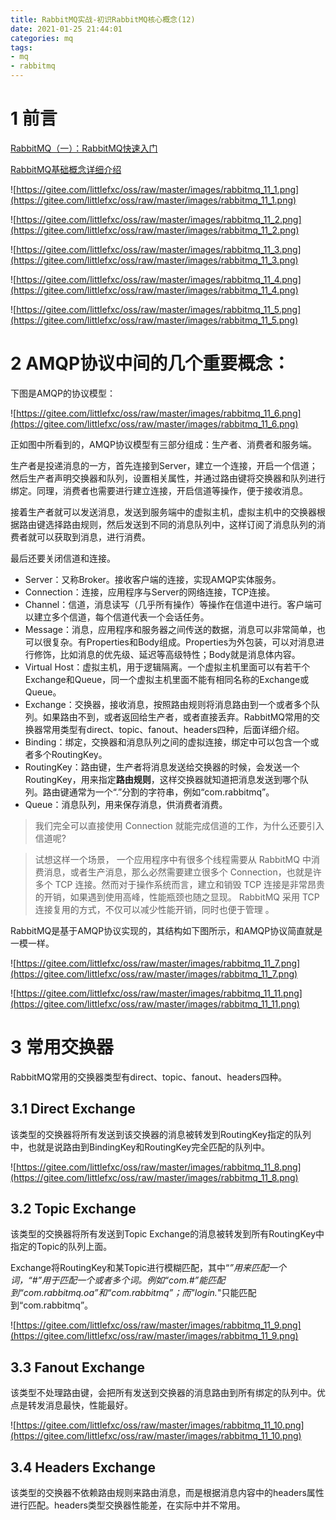 ```yaml
---
title: RabbitMQ实战-初识RabbitMQ核心概念(12)
date: 2021-01-25 21:44:01
categories: mq
tags: 
- mq
- rabbitmq
---
```


# 1 前言

[RabbitMQ（一）：RabbitMQ快速入门](https://www.cnblogs.com/sgh1023/p/11217017.html)

[RabbitMQ基础概念详细介绍](https://www.cnblogs.com/williamjie/p/9481774.html)

![https://gitee.com/littlefxc/oss/raw/master/images/rabbitmq_11_1.png](https://gitee.com/littlefxc/oss/raw/master/images/rabbitmq_11_1.png)

![https://gitee.com/littlefxc/oss/raw/master/images/rabbitmq_11_2.png](https://gitee.com/littlefxc/oss/raw/master/images/rabbitmq_11_2.png)

![https://gitee.com/littlefxc/oss/raw/master/images/rabbitmq_11_3.png](https://gitee.com/littlefxc/oss/raw/master/images/rabbitmq_11_3.png)

![https://gitee.com/littlefxc/oss/raw/master/images/rabbitmq_11_4.png](https://gitee.com/littlefxc/oss/raw/master/images/rabbitmq_11_4.png)

![https://gitee.com/littlefxc/oss/raw/master/images/rabbitmq_11_5.png](https://gitee.com/littlefxc/oss/raw/master/images/rabbitmq_11_5.png)

# 2 AMQP协议中间的几个重要概念：

下图是AMQP的协议模型：

![https://gitee.com/littlefxc/oss/raw/master/images/rabbitmq_11_6.png](https://gitee.com/littlefxc/oss/raw/master/images/rabbitmq_11_6.png)

正如图中所看到的，AMQP协议模型有三部分组成：生产者、消费者和服务端。

生产者是投递消息的一方，首先连接到Server，建立一个连接，开启一个信道；然后生产者声明交换器和队列，设置相关属性，并通过路由键将交换器和队列进行绑定。同理，消费者也需要进行建立连接，开启信道等操作，便于接收消息。

接着生产者就可以发送消息，发送到服务端中的虚拟主机，虚拟主机中的交换器根据路由键选择路由规则，然后发送到不同的消息队列中，这样订阅了消息队列的消费者就可以获取到消息，进行消费。

最后还要关闭信道和连接。

- Server：又称Broker。接收客户端的连接，实现AMQP实体服务。
- Connection：连接，应用程序与Server的网络连接，TCP连接。
- Channel：信道，消息读写（几乎所有操作）等操作在信道中进行。客户端可以建立多个信道，每个信道代表一个会话任务。
- Message：消息，应用程序和服务器之间传送的数据，消息可以非常简单，也可以很复杂。有Properties和Body组成。Properties为外包装，可以对消息进行修饰，比如消息的优先级、延迟等高级特性；Body就是消息体内容。
- Virtual Host：虚拟主机，用于逻辑隔离。一个虚拟主机里面可以有若干个Exchange和Queue，同一个虚拟主机里面不能有相同名称的Exchange或Queue。
- Exchange：交换器，接收消息，按照路由规则将消息路由到一个或者多个队列。如果路由不到，或者返回给生产者，或者直接丢弃。RabbitMQ常用的交换器常用类型有direct、topic、fanout、headers四种，后面详细介绍。
- Binding：绑定，交换器和消息队列之间的虚拟连接，绑定中可以包含一个或者多个RoutingKey。
- RoutingKey：路由键，生产者将消息发送给交换器的时候，会发送一个RoutingKey，用来指定**路由规则**，这样交换器就知道把消息发送到哪个队列。路由键通常为一个“.”分割的字符串，例如“com.rabbitmq”。
- Queue：消息队列，用来保存消息，供消费者消费。

> 我们完全可以直接使用 Connection 就能完成信道的工作，为什么还要引入信道呢?

> 试想这样一个场景， 一个应用程序中有很多个线程需要从 RabbitMQ 中消费消息，或者生产消息，那么必然需要建立很多个 Connection，也就是许多个 TCP 连接。然而对于操作系统而言，建立和销毁 TCP 连接是非常昂贵的开销，如果遇到使用高峰，性能瓶颈也随之显现。 RabbitMQ 采用 TCP 连接复用的方式，不仅可以减少性能开销，同时也便于管理 。

RabbitMQ是基于AMQP协议实现的，其结构如下图所示，和AMQP协议简直就是一模一样。

![https://gitee.com/littlefxc/oss/raw/master/images/rabbitmq_11_7.png](https://gitee.com/littlefxc/oss/raw/master/images/rabbitmq_11_7.png)

![https://gitee.com/littlefxc/oss/raw/master/images/rabbitmq_11_11.png](https://gitee.com/littlefxc/oss/raw/master/images/rabbitmq_11_11.png)

# 3 **常用交换器**

RabbitMQ常用的交换器类型有direct、topic、fanout、headers四种。

## 3.1 Direct Exchange

该类型的交换器将所有发送到该交换器的消息被转发到RoutingKey指定的队列中，也就是说路由到BindingKey和RoutingKey完全匹配的队列中。

![https://gitee.com/littlefxc/oss/raw/master/images/rabbitmq_11_8.png](https://gitee.com/littlefxc/oss/raw/master/images/rabbitmq_11_8.png)

## 3.2 Topic Exchange

该类型的交换器将所有发送到Topic Exchange的消息被转发到所有RoutingKey中指定的Topic的队列上面。

Exchange将RoutingKey和某Topic进行模糊匹配，其中“*”用来匹配一个词，“#”用于匹配一个或者多个词。例如“com.#”能匹配到“com.rabbitmq.oa”和“com.rabbitmq”；而"login.*"只能匹配到“com.rabbitmq”。

![https://gitee.com/littlefxc/oss/raw/master/images/rabbitmq_11_9.png](https://gitee.com/littlefxc/oss/raw/master/images/rabbitmq_11_9.png)

## 3.3 Fanout Exchange

该类型不处理路由键，会把所有发送到交换器的消息路由到所有绑定的队列中。优点是转发消息最快，性能最好。

![https://gitee.com/littlefxc/oss/raw/master/images/rabbitmq_11_10.png](https://gitee.com/littlefxc/oss/raw/master/images/rabbitmq_11_10.png)

## 3.4 Headers Exchange

该类型的交换器不依赖路由规则来路由消息，而是根据消息内容中的headers属性进行匹配。headers类型交换器性能差，在实际中并不常用。